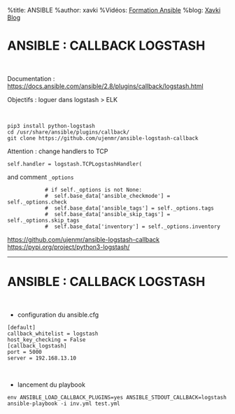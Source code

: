 %title: ANSIBLE
%author: xavki
%Vidéos: [Formation Ansible](https://www.youtube.com/playlist?list=PLn6POgpklwWoCpLKOSw3mXCqbRocnhrh-)
%blog: [Xavki Blog](https://xavki.blog)


# ANSIBLE : CALLBACK LOGSTASH

<br>

Documentation : https://docs.ansible.com/ansible/2.8/plugins/callback/logstash.html

Objectifs : loguer dans logstash > ELK

<br>

```
pip3 install python-logstash
cd /usr/share/ansible/plugins/callback/
git clone https://github.com/ujenmr/ansible-logstash-callback
```

Attention : change handlers to TCP

```
self.handler = logstash.TCPLogstashHandler(
```

 and comment `_options`

```
            # if self._options is not None:
            #  self.base_data['ansible_checkmode'] = self._options.check
            #  self.base_data['ansible_tags'] = self._options.tags
            #  self.base_data['ansible_skip_tags'] = self._options.skip_tags
            #  self.base_data['inventory'] = self._options.inventory
```

https://github.com/ujenmr/ansible-logstash-callback
https://pypi.org/project/python3-logstash/

---------------------------------------------------------------------------------------------------------

# ANSIBLE : CALLBACK LOGSTASH

<br>

* configuration du ansible.cfg

```
[default]
callback_whitelist = logstash
host_key_checking = False
[callback_logstash]
port = 5000
server = 192.168.13.10
```

<br>

* lancement du playbook

```
env ANSIBLE_LOAD_CALLBACK_PLUGINS=yes ANSIBLE_STDOUT_CALLBACK=logstash ansible-playbook -i inv.yml test.yml
```	
